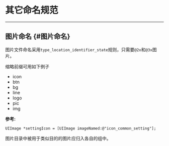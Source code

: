 # 其它命名规范

---

## **图片命名** {#图片命名}

图片文件命名采用`type_location_identifier_state`规则，只需要`@2x`和`@3x`图片。

缩略前缀可用如下例子

* icon
* btn
* bg
* line
* logo
* pic
* img

**参考:**

```
UIImage *settingIcon = [UIImage imageNamed:@"icon_common_setting"];
```

图片目录中被用于类似目的的图片应归入各自的组中。

